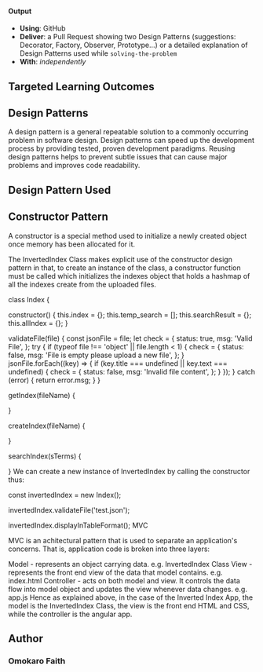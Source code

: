 #### Output
- **Using**: GitHub
- **Deliver**: a Pull Request showing two Design Patterns (suggestions: Decorator, Factory, Observer, Prototype...) or a detailed explanation of Design Patterns used while `solving-the-problem`
- **With**: *independently*

## Targeted Learning Outcomes
## Design Patterns

A design pattern is a general repeatable solution to a commonly occurring problem in software design.
Design patterns can speed up the development process by providing tested, proven development paradigms.
Reusing design patterns helps to prevent subtle issues that can cause major problems and improves code readability.

## Design Pattern Used

## Constructor Pattern

A constructor is a special method used to initialize a newly created object once memory has been allocated for it.

The InvertedIndex Class makes explicit use of the constructor design pattern in that, to create an instance of the class, a constructor function must be called which initializes the indexes object that holds a hashmap of all the indexes create from the uploaded files.

class Index {
  
  constructor() {
    this.index = {};
    this.temp_search = [];
    this.searchResult = {};
    this.allIndex = {};
  }

  validateFile(file) {
    const jsonFile = file;
    let check = {
      status: true,
      msg: 'Valid File',
    };
    try {
      if (typeof file !== 'object' || file.length < 1) {
        check = {
          status: false,
          msg: 'File is empty please upload a new file',
        };
      }
      jsonFile.forEach((key) => {
        if (key.title === undefined || key.text === undefined) {
          check = {
            status: false,
            msg: 'Invalid file content',
          };
        }
      });
    } catch (error) {
      return error.msg;
    }
  }

  getIndex(fileName) {

  }

  createIndex(fileName) {

  }

  searchIndex(sTerms) {

  }
We can create a new instance of InvertedIndex by calling the constructor thus:

const invertedIndex = new Index();

invertedIndex.validateFile('test.json');

invertedIndex.displayInTableFormat();
MVC

MVC is an achitectural pattern that is used to separate an application's concerns. That is, application code is broken into three layers:

Model - represents an object carrying data. e.g. InvertedIndex Class
View - represents the front end view of the data that model contains. e.g. index.html
Controller - acts on both model and view. It controls the data flow into model object and updates the view whenever data changes. e.g. app.js
Hence as explained above, in the case of the Inverted Index App, the model is the InvertedIndex Class, the view is the front end HTML and CSS, while the controller is the angular app.


## Author
### Omokaro Faith